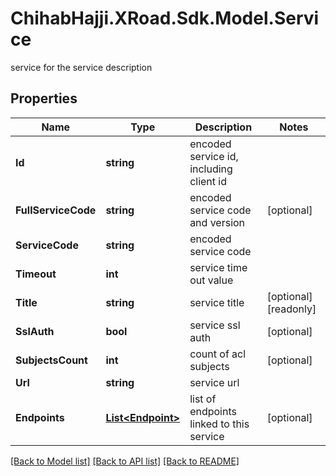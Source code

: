 # ChihabHajji.XRoad.Sdk.Model.Service
service for the service description

## Properties

Name | Type | Description | Notes
------------ | ------------- | ------------- | -------------
**Id** | **string** | encoded service id, including client id | 
**FullServiceCode** | **string** | encoded service code and version | [optional] 
**ServiceCode** | **string** | encoded service code | 
**Timeout** | **int** | service time out value | 
**Title** | **string** | service title | [optional] [readonly] 
**SslAuth** | **bool** | service ssl auth | [optional] 
**SubjectsCount** | **int** | count of acl subjects | [optional] 
**Url** | **string** | service url | 
**Endpoints** | [**List&lt;Endpoint&gt;**](Endpoint.md) | list of endpoints linked to this service | [optional] 

[[Back to Model list]](../README.md#documentation-for-models) [[Back to API list]](../README.md#documentation-for-api-endpoints) [[Back to README]](../README.md)

